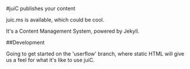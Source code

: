 #juiC
publishes your content

juic.ms is available, which could be cool.

It's a Content Management System, powered by Jekyll.

##Development

Going to get started on the 'userflow' branch, where static HTML will give us a feel for what it's like to use juiC.
